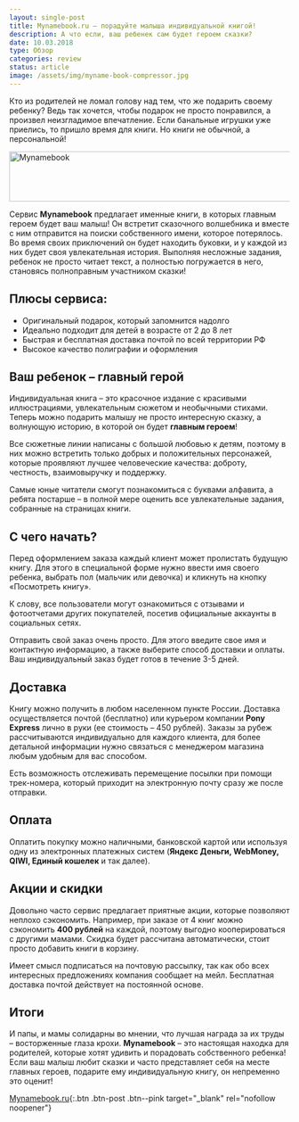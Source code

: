 ```yaml
---
layout: single-post
title: Mynamebook.ru – порадуйте малыша индивидуальной книгой!
description: А что если, ваш ребенек сам будет героем сказки?
date: 10.03.2018
type: Обзор
categories: review
status: article
image: /assets/img/myname-book-compressor.jpg
---
```


<div class="post-block">

Кто из родителей не ломал голову над тем, что же подарить своему ребенку? Ведь так хочется, чтобы подарок не просто понравился, а произвел неизгладимое впечатление. Если банальные игрушки уже приелись, то пришло время для книги. Но книги не обычной, а персональной!

<!-- admitad.banner: 4l5sj5hoizbaaff9d7dd4c2fcac89a Mynamebook -->
<a class="ad-h" target="_blank" rel="nofollow" href="https://ad.admitad.com/g/4l5sj5hoizbaaff9d7dd4c2fcac89a/?i=4"><img width="728" height="90" border="0" src="https://ad.admitad.com/b/4l5sj5hoizbaaff9d7dd4c2fcac89a/" alt="Mynamebook"/></a>
<!-- /admitad.banner -->

Сервис **Mynamebook** предлагает именные книги, в которых главным героем будет ваш малыш! Он встретит сказочного волшебника и вместе с ним отправится на поиски собственного имени, которое потерялось. Во время своих приключений он будет находить буковки, и у каждой из них будет своя увлекательная история. Выполняя несложные задания, ребенок не просто читает текст, а полностью погружается в него, становясь полноправным участником сказки!

## Плюсы сервиса:

- Оригинальный подарок, который запомнится надолго
- Идеально подходит для детей в возрасте от 2 до 8 лет
- Быстрая и бесплатная доставка почтой по всей территории РФ
- Высокое качество полиграфии и оформления

## Ваш ребенок – главный герой

Индивидуальная книга – это красочное издание с красивыми иллюстрациями, увлекательным сюжетом и необычными стихами. Теперь можно подарить малышу не просто интересную сказку, а волнующую историю, в которой он будет **главным героем**!

Все сюжетные линии написаны с большой любовью к детям, поэтому в них можно встретить только добрых и положительных персонажей, которые проявляют лучшее человеческие качества: доброту, честность, взаимовыручку и поддержку.

Самые юные читатели смогут познакомиться с буквами алфавита, а ребята постарше – в полной мере оценить все увлекательные задания, собранные на страницах книги.

## С чего начать?

Перед оформлением заказа каждый клиент может пролистать будущую книгу. Для этого в специальной форме нужно ввести имя своего ребенка, выбрать пол (мальчик или девочка) и кликнуть на кнопку «Посмотреть книгу».

К слову, все пользователи могут ознакомиться с отзывами и фотоотчетами других покупателей, посетив официальные аккаунты в социальных сетях.

Отправить свой заказ очень просто. Для этого введите свое имя и контактную информацию, а также выберите способ доставки и оплаты. Ваш индивидуальный заказ будет готов в течение 3-5 дней.

## Доставка

Книгу можно получить в любом населенном пункте России. Доставка осуществляется почтой (бесплатно) или курьером компании **Pony Express** лично в руки (ее стоимость – 450 рублей). Заказы за рубеж рассчитываются индивидуально для каждого клиента, для более детальной информации нужно связаться с менеджером магазина любым удобным для вас способом.

Есть возможность отслеживать перемещение посылки при помощи трек-номера, который приходит на электронную почту сразу же после отправки.

## Оплата

Оплатить покупку можно наличными, банковской картой или используя одну из электронных платежных систем (**Яндекс Деньги, WebMoney, QIWI, Единый кошелек** и так далее).

## Акции и скидки

Довольно часто сервис предлагает приятные акции, которые позволяют неплохо сэкономить. Например, при заказе от 4 книг можно сэкономить **400 рублей** на каждой, поэтому выгодно кооперироваться с другими мамами. Скидка будет рассчитана автоматически, стоит просто добавить книги в корзину.

Имеет смысл подписаться на почтовую рассылку, так как обо всех интересных предложениях компания сообщает на мейл. Бесплатная доставка почтой действует на постоянной основе.

## Итоги

И папы, и мамы солидарны во мнении, что лучшая награда за их труды – восторженные глаза крохи. **Mynamebook** – это настоящая находка для родителей, которые хотят удивить и порадовать собственного ребенка! Если ваш малыш любит сказки и часто представляет себя на месте главных героев, подарите ему индивидуальную книгу, он непременно это оценит!

[Mynamebook.ru](https://ad.admitad.com/g/btrwxhru7mbaaff9d7dd4c2fcac89a/){:.btn .btn-post .btn--pink target="_blank" rel="nofollow noopener"}

</div><!-- /.post-block -->